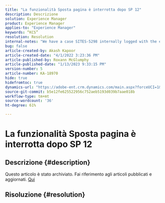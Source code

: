 ```yaml
---
title: "La funzionalità Sposta pagina è interrotta dopo SP 12"
description: Descrizione
solution: Experience Manager
product: Experience Manager
applies-to: "Experience Manager"
keywords: “KCS”
resolution: Resolution
internal-notes: "We have a case SITES-5298 internally logged with the engineering team. As per the latest update from the engineering team on SITES-5298, The fix should be officially available in AEM 6.5 SP13"
bug: false
article-created-by: Akash Kapoor
article-created-date: "4/1/2022 3:23:36 PM"
article-published-by: Roxann McGlumphy
article-published-date: "1/13/2023 9:33:15 PM"
version-number: 5
article-number: KA-18970
hide: true
hidefromtoc: true
dynamics-url: "https://adobe-ent.crm.dynamics.com/main.aspx?forceUCI=1&pagetype=entityrecord&etn=knowledgearticle&id=f80317b1-cfb1-ec11-9840-0022480bdaa1"
source-git-commit: b5e12fe625522956c752aeb5193d039b7aae018b
workflow-type: tm+mt
source-wordcount: '36'
ht-degree: 61%

---
```


# La funzionalità Sposta pagina è interrotta dopo SP 12

## Descrizione {#description}

Questo articolo è stato archiviato. Fai riferimento agli articoli pubblicati e aggiornati. [Qui](https://experienceleague.adobe.com/search.html?lang=it#sort=relevancy)

## Risoluzione {#resolution}

